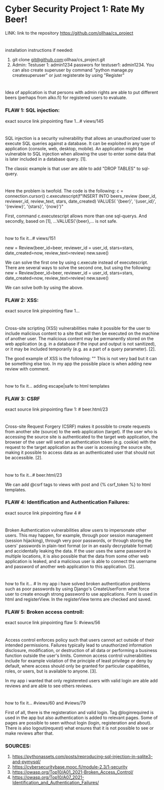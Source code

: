 # Cyber Security Project 1: Rate My Beer!

LINK: link to the repository https://github.com/ollhaa/cs_project
#
installation instructions if needed:
1) git clone git@github.com:ollhaa/cs_project.git
2) Admin:  Testuser 1: admin1234 passwors for testuser1: admin1234. You can also create superuser by command "python manage.py createsuperuser" or just registerate by using "Register"
#
Idea of application is that persons with admin rights are able to put different beers (perhaps from alko.fi) for registered users to evaluate.

### FLAW 1: SQL injection: 

exact source link pinpointing flaw 1...# views/145
#
SQL injection is a security vulnerability that allows an unauthorized user to execute SQL queries against a database.
It can be exploited in any type of application (console, web, desktop, mobile). An application might be vulnerable to SQL injection when allowing the user to enter some data that is later included in a database query. [1]. 

The classic example is that user are able to add "DROP TABLES" to sql-query.
#
Here the problem is twofold. The code is the following: 
c = connection.cursor()
c.executescript(f"INSERT INTO beers_review (beer_id, reviewer_id, review_text, stars, date_created) VALUES(
                    '{beer}', '{user_id}', '{review}', '{stars}', '{now}')"
                    
First, command c.executescript allows more than one sql-querys. And secondly, based on [1], ...VALUES('{beer},... is not safe.          
#
how to fix it...# views/151

new = Review(beer_id=beer, reviewer_id = user_id, stars=stars, date_created=now, review_text=review)
new.save()

We can solve the first one by using c.execute instead of executescript. There are several ways to solve the second one, but using the following: 
new = Review(beer_id=beer, reviewer_id = user_id, stars=stars, date_created=now, review_text=review)
new.save()

We can solve both by using the above. 

### FLAW 2: XSS: 

exact source link pinpointing flaw 1...
#
Cross-site scripting (XSS) vulnerabilities make it possible for the user to include malicious content to a site that will then be executed on the machine of another user. The malicious content may be permanently stored on the web application (e.g. in a database if the input and output is not sanitized), or it may be included temporarily (e.g. as a part of a query parameter). [2]. 

The good example of XSS is the following: "<script>alert("Hello!")</script>" This is not very bad but it can be something else too. In my app the possible place is when adding new review with comment. 
#
how to fix it... adding escape|safe to html templates

### FLAW 3: CSRF

exact source link pinpointing flaw 1: # beer.html/23
#
Cross-site Request Forgery (CSRF) makes it possible to create requests from another site (source) to the web application (target). If the user who is accessing the source site is authenticated to the target web application, the browser of the user will send an authentication token (e.g. cookie) with the request to the target application as the user is accessing the source site, making it possible to access data as an authenticated user that should not be accessible. [2]. 
#
how to fix it...# beer.html/23 

We can add @csrf tags to views with post and {% csrf_token %} to html templates. 

### FLAW 4: Identification and Authentication Failures:

exact source link pinpointing flaw 4 # 
#
Broken Authentication vulnerabilities allow users to impersonate other users. This may happen, for example, through poor session management (session hijacking), through very poor passwords, or through storing the users' passwords in plain-text format (or in an easily decryptable format) and accidentally leaking the data. If the user uses the same password in multiple locations, it is also possible that the data from some other web application is leaked, and a malicious user is able to connect the username and password of another web application to this application. [2].
#
how to fix it... #
In my app i have solved broken authentication problems such as poor passwords by using Django's CreateUserForm what force user to create enough strong password to use applications. Form is used in html and registerView. In the registerView terms are checked and saved.

### FLAW 5: Broken access controll:

exact source link pinpointing flaw 5: #views/56
#
Access control enforces policy such that users cannot act outside of their intended permissions. Failures typically lead to unauthorized information disclosure, modification, or destruction of all data or performing a business function outside the user's limits. Common access control vulnerabilities include for example violation of the principle of least privilege or deny by default, where access should only be granted for particular capabilities, roles, or users, but is available to anyone. [3].

In my app i wanted that only registereted users with valid login are able add reviews and are able to see others reviews. 
#
how to fix it... #views/60 and #views/79

First of all, there is the registeration and valid login. Tag @loginrequired is used in the app but also authentication is added to relevant pages. Some of pages are possible to seen without login (login, registeration and about). There is also logout(request) what ensures that it is not possible to see or make reviews after that. 

### SOURCES: 

1. https://pythonassets.com/posts/reproducing-sql-injection-in-sqlite3-and-pymysql/
2. https://cybersecuritybase.mooc.fi/module-2.3/1-security
3. https://owasp.org/Top10/A01_2021-Broken_Access_Control/
4.  https://owasp.org/Top10/A07_2021-Identification_and_Authentication_Failures/
